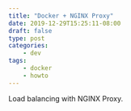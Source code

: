 ```yaml
---
title: "Docker + NGINX Proxy"
date: 2019-12-29T15:25:11-08:00
draft: false
type: post
categories:
    - dev
tags:
    - docker
    - howto
---
```


Load balancing with NGINX Proxy.